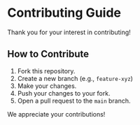 # Contributing Guide

Thank you for your interest in contributing!

## How to Contribute

1. Fork this repository.
2. Create a new branch (e.g., `feature-xyz`)
3. Make your changes.
4. Push your changes to your fork.
5. Open a pull request to the `main` branch.

We appreciate your contributions!
